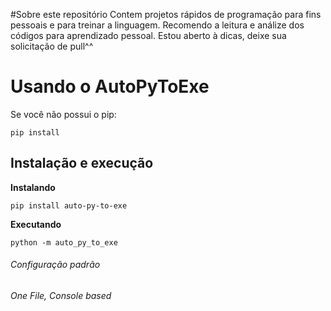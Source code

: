 #Sobre este repositório
Contem projetos rápidos de programação para fins pessoais e para treinar a linguagem.
Recomendo a leitura  e análize dos códigos  para  aprendizado pessoal. Estou aberto  à  dicas, deixe sua solicitação de pull^^



# Usando o AutoPyToExe


Se você não possui o pip:

```
pip install
```

## Instalação e execução

**Instalando**

```
pip install auto-py-to-exe
```

**Executando**

```
python -m auto_py_to_exe
```

###### Configuração padrão

_One File, Console based_
